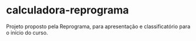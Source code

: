 # calculadora-reprograma

Projeto proposto pela Reprograma, para apresentação e classificatório para o início do curso. 
